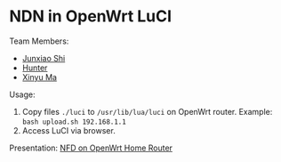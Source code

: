 # NDN in OpenWrt LuCI

Team Members:

* [Junxiao Shi](https://yoursunny.com)
* [Hunter](https://github.com/jdellaverson19)
* [Xinyu Ma](https://github.com/zjkmxy)

Usage:

1. Copy files `./luci` to `/usr/lib/lua/luci` on OpenWrt router.
   Example: `bash upload.sh 192.168.1.1`
2. Access LuCI via browser.

Presentation: [NFD on OpenWrt Home Router](https://www.slideshare.net/yoursunny/nfd-luci)
